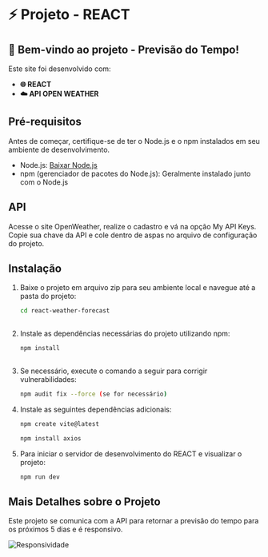 # ⚡ Projeto - REACT

## 🚀 Bem-vindo ao projeto - Previsão do Tempo!

Este site foi desenvolvido com:

- **🌐 REACT**
- **☁️ API OPEN WEATHER**

## Pré-requisitos

Antes de começar, certifique-se de ter o Node.js e o npm instalados em seu ambiente de desenvolvimento.

- Node.js: [Baixar Node.js](https://nodejs.org/)
- npm (gerenciador de pacotes do Node.js): Geralmente instalado junto com o Node.js

## API
Acesse o site OpenWeather, realize o cadastro e vá na opção My API Keys. Copie sua chave da API e cole dentro de aspas no arquivo de configuração do projeto.

## Instalação

1. Baixe o projeto em arquivo zip para seu ambiente local e navegue até a pasta do projeto:

   ```bash
   cd react-weather-forecast
      
2. Instale as dependências necessárias do projeto utilizando npm:

   ```bash
   npm install
      
3. Se necessário, execute o comando a seguir para corrigir vulnerabilidades:

   ```bash
   npm audit fix --force (se for necessário)

4. Instale as seguintes dependências adicionais:
   ```bash
   npm create vite@latest

   npm install axios

6. Para iniciar o servidor de desenvolvimento do REACT e visualizar o projeto:

   ```bash
   npm run dev

## Mais Detalhes sobre o Projeto

Este projeto se comunica com a API para retornar a previsão do tempo para os próximos 5 dias e é responsivo.

![Responsividade](/src/assets/img/readme.png)
